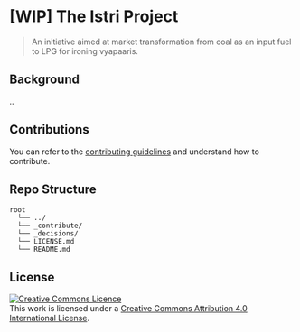 # [WIP] The Istri Project
> An initiative aimed at market transformation from coal as an input fuel to LPG for ironing vyapaaris.

## Background

..

## Contributions

You can refer to the [contributing guidelines](_contribute/CONTRIBUTING.md) and understand how to contribute.

## Repo Structure

```
root
  └── ../
  └── _contribute/
  └── _decisions/
  └── LICENSE.md
  └── README.md
```

## License

<a rel="license" href="http://creativecommons.org/licenses/by/4.0/"><img alt="Creative Commons Licence" style="border-width:0" src="https://i.creativecommons.org/l/by/4.0/88x31.png" /></a><br />This work is licensed under a <a rel="license" href="http://creativecommons.org/licenses/by/4.0/">Creative Commons Attribution 4.0 International License</a>.
